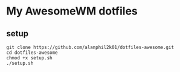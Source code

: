 # My AwesomeWM dotfiles

## setup

```
git clone https://github.com/alanphil2k01/dotfiles-awesome.git
cd dotfiles-awesome
chmod +x setup.sh
./setup.sh
```
